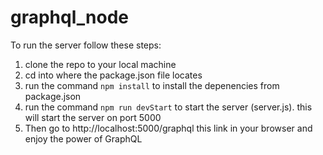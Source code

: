 ﻿# graphql_node

To run the server follow these steps:
1. clone the repo to your local machine
2. cd into where the package.json file locates
3. run the command `npm install` to install the depenencies from package.json
4. run the command `npm run devStart` to start the server (server.js). this will start the server on port 5000
5. Then go to http://localhost:5000/graphql this link in your browser and enjoy the power of GraphQL
